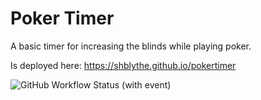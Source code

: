 # Poker Timer

A basic timer for increasing the blinds while playing poker.

Is deployed here: https://shblythe.github.io/pokertimer

![GitHub Workflow Status (with event)](https://img.shields.io/github/actions/workflow/status/shblythe/pokertimer/svelte.js.yml)

